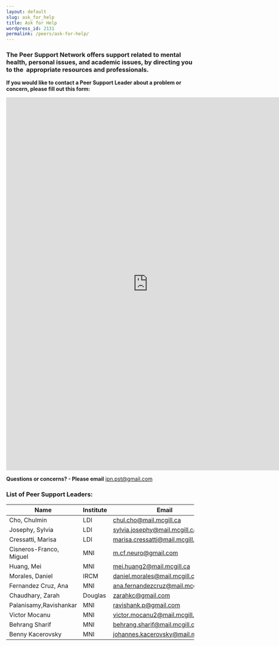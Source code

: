 ```yaml
---
layout: default
slug: ask_for_help
title: Ask for Help
wordpress_id: 2131
permalink: /peers/ask-for-help/
---
```


### The Peer Support Network offers support related to mental health, personal issues, and academic issues, by directing you to the  appropriate resources and professionals.



**If you would like to contact a Peer Support Leader about a problem or concern, please fill out this form:**

<iframe src="https://docs.google.com/forms/d/15P9KD8P6RWRQBzaD_K_8F3d-MzOzWNk_ccUdTmsdRcY/viewform?embedded=true" width="760" height="1000" frameborder="0" marginheight="0" marginwidth="0">Loading...</iframe>


**Questions or concerns? - Please email** [ipn.pst@gmail.com](mailto:ipn.pst@gmail.com)

### **List of Peer Support Leaders:**


| Name 									| Institute 	| Email        					    	|
|------------------------------------	|---------------|------------------------------------	|
| Cho, Chulmin            				| LDI     		| chul.cho@mail.mcgill.ca            	|
| Josephy, Sylvia         				| LDI     		| sylvia.josephy@mail.mcgill.ca      	|
| Cressatti, Marisa       				| LDI     		| marisa.cressatti@mail.mcgill.ca    	|
| Cisneros-Franco, Miguel 				| MNI     		| m.cf.neuro@gmail.com               	|
| Huang, Mei              				| MNI     		| mei.huang2@mail.mcgill.ca          	|
| Morales, Daniel         				| IRCM    		| daniel.morales@mail.mcgill.ca      	|
| Fernandez Cruz, Ana     				| MNI     		| ana.fernandezcruz@mail.mcgill.ca   	|
| Chaudhary, Zarah        				| Douglas 		| zarahkc@gmail.com                  	|
| Palanisamy,Ravishankar  				| MNI     		| ravishank.p@gmail.com              	|
| Victor Mocanu           				| MNI     		| victor.mocanu2@mail.mcgill.ca      	|
| Behrang Sharif          				| MNI     		| behrang.sharif@mail.mcgill.ca      	|
| Benny Kacerovsky        				| MNI     		| johannes.kacerovsky@mail.mcgill.ca 	|

